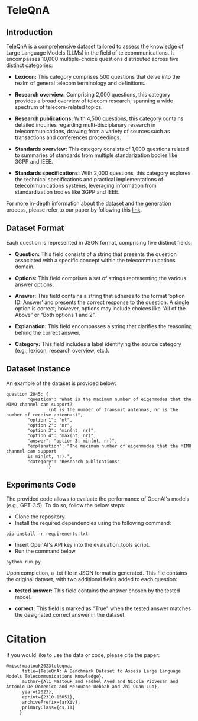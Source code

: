 # TeleQnA 

## Introduction

TeleQnA is a comprehensive dataset tailored to assess the knowledge of Large Language Models (LLMs) in the field of telecommunications. It encompasses 10,000 multiple-choice questions distributed across five distinct categories:

- **Lexicon:** This category comprises 500 questions that delve into the realm of general telecom terminology and definitions.

- **Research overview:** Comprising 2,000 questions, this category provides a broad overview of telecom research, spanning a wide spectrum of telecom-related topics.

- **Research publications:** With 4,500 questions, this category contains detailed inquiries regarding multi-disciplanary research in telecommunications, drawing from a variety of sources such as transactions and conferences proceedings.

- **Standards overview:** This category consists of 1,000 questions related to summaries of standards from multiple standarization bodies like 3GPP and IEEE.

- **Standards specifications:** With 2,000 questions, this category explores the technical specifications and practical implementations of telecommunications systems, leveraging information from standardization bodies like 3GPP and IEEE.

For more in-depth information about the dataset and the generation process, please refer to our paper by following this [link](https://arxiv.org/abs/2310.15051).

## Dataset Format

Each question is represented in JSON format, comprising five distinct fields:

- **Question:** This field consists of a string that presents the question associated with a specific concept within the telecommunications domain.

- **Options:** This field comprises a set of strings representing the various answer options.

- **Answer:** This field contains a string that adheres to the format ’option ID: Answer’ and presents the correct response to the question. A single option is correct; however, options may include choices like “All of the Above” or “Both options 1 and 2”.

- **Explanation:** This field encompasses a string that clarifies the reasoning behind the correct answer.

- **Category:** This field includes a label identifying the source category (e.g., lexicon, research overview, etc.).

## Dataset Instance 

An example of the dataset is provided below:

```
question 2045: {
		"question": "What is the maximum number of eigenmodes that the MIMO channel can support? 
                (nt is the number of transmit antennas, nr is the number of receive antennas)",
		"option 1": "nt",
		"option 2": "nr",
		"option 3": "min(nt, nr)",
		"option 4": "max(nt, nr)",
		"answer": "option 3: min(nt, nr)",
		"explanation": "The maximum number of eigenmodes that the MIMO channel can support 
		is min(nt, nr).",
		"category": "Research publications"
                } 
```


## Experiments Code

The provided code allows to evaluate the performance of OpenAI's models (e.g., GPT-3.5). To do so, follow the below steps:

- Clone the repository
- Install the required dependencies using the following command:

```pip install -r requirements.txt```

- Insert OpenAI's API key into the evaluation_tools script.
- Run the command below

```python run.py``` 

Upon completion, a .txt file in JSON format is generated. This file contains the original dataset, with two additional fields added to each question:

- **tested answer:** This field contains the answer chosen by the tested model.

- **correct:** This field is marked as "True" when the tested answer matches the designated correct answer in the dataset.

# Citation 

If you would like to use the data or code, please cite the paper:

```
@misc{maatouk2023teleqna,
      title={TeleQnA: A Benchmark Dataset to Assess Large Language Models Telecommunications Knowledge}, 
      author={Ali Maatouk and Fadhel Ayed and Nicola Piovesan and Antonio De Domenico and Merouane Debbah and Zhi-Quan Luo},
      year={2023},
      eprint={2310.15051},
      archivePrefix={arXiv},
      primaryClass={cs.IT}
     }
```
